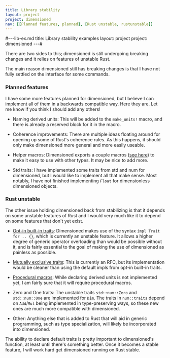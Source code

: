 ```yaml
---
title: Library stability
layout: project
project: dimensioned
nav: [[Planned features, planned], [Rust unstable, rustunstable]]
---
```


#---lib-ex.md
title: Library stability examples
layout: project
project: dimensioned
---#

There are two sides to this; dimensioned is still undergoing breaking changes and it
relies on features of unstable Rust.

The main reason dimensioned still has breaking changes is that I have not fully settled
on the interface for some commands.

### <a name="planned"></a> Planned features

I have some more features planned for dimensioned, but I believe I can implement all of
them in a backwards compatible way. Here they are. Let me know if you think I should add
any others!

- Naming derived units: This will be added to the `make_units!` macro, and there is
  already a reserved block for it in the macro.

- Coherence improvements: There are multiple ideas floating around for opening up some of
  Rust's coherence rules. As this happens, it should only make dimensioned more general
  and more easily useable.

- Helper macros: Dimensioned exports a couple macros ([see
  here](work-with-others.html#ExampleA)) to make it easy to use with other types. It may
  be nice to add more.

- Std traits: I have implemented some traits from std and num for dimensioned, but I would
  like to implement all that make sense. Most notably, I have not finished implementing
  `Float` for dimensionless dimensioned objects.


### <a name="rustunstable"></a>Rust unstable

The other issue holding dimensioned back from stabilizing is that it depends on some
unstable features of Rust and I would very much like it to depend on some features that
don't yet exist.

- [Opt-in built-in
  traits](https://github.com/rust-lang/rfcs/blob/master/text/0019-opt-in-builtin-traits.md):
  Dimensioned makes use of the syntax `impl Trait for .. {}`, which is currently an
  unstable feature. It allows a higher degree of generic operator overloading than would
  be possible without it, and is fairly essential to the goal of making the use of
  dimensioned as painless as possible.

- [Mutually exclusive traits](https://github.com/rust-lang/rfcs/pull/1148): This is
  currently an RFC, but its implementation would be cleaner than using the default impls
  from opt-in built-in traits.

- [Procedural macros](https://doc.rust-lang.org/book/compiler-plugins.html): While
  declaring derived units is not implemented yet, I am fairly sure that it will require
  procedural macros.

- Zero and One traits: The unstable traits `std::num::Zero` and `std::num::One` are
  implemented for `Dim`. The traits in `num::traits` depend on `Add`/`Mul` being
  implemented in type-preserving ways, so these new ones are much more compatible with
  dimensioned.

- Other: Anything else that is added to Rust that will aid in generic programming, such
  as type specialization, will likely be incorporated into dimensioned.

The ability to declare default traits is pretty important to dimensioned's function, at
least until there's something better. Once it becomes a stable feature, I will work hard
get dimensioned running on Rust stable.
